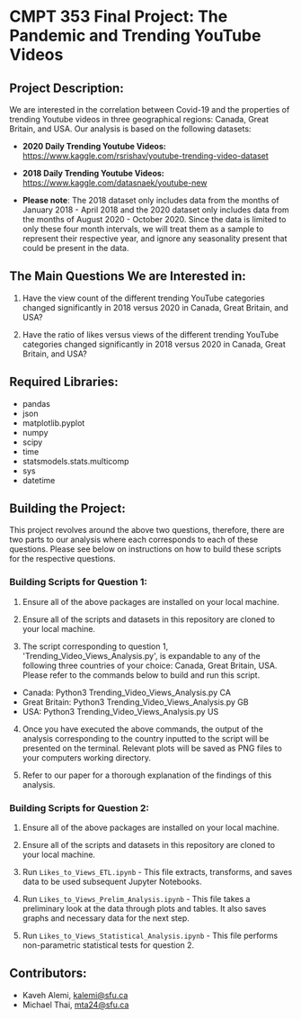 # CMPT 353 Final Project: The Pandemic and Trending YouTube Videos

## Project Description: 
We are interested in the correlation between Covid-19 and the properties of trending Youtube videos in three geographical regions: Canada, Great Britain, and USA. Our analysis is based on the following datasets:

* **2020 Daily Trending Youtube Videos:**     https://www.kaggle.com/rsrishav/youtube-trending-video-dataset
* **2018 Daily Trending Youtube Videos:**     https://www.kaggle.com/datasnaek/youtube-new

* **Please note**: The 2018 dataset only includes data from the months of January 2018 - April 2018 and the 2020 dataset only includes data from the months of August 2020 - October 2020. Since the data is limited to only these four month intervals, we will treat them as a sample to represent their respective year, and ignore any seasonality present that could be present in the data.

## The Main Questions We are Interested in:

1. Have the view count of the different trending YouTube categories changed significantly in 2018 versus 2020 in  Canada, Great Britain, and USA?

2. Have the ratio of likes versus views of the different trending YouTube categories changed significantly in 2018 versus 2020 in  Canada, Great Britain, and USA?


## Required Libraries: 
- pandas
- json
- matplotlib.pyplot
- numpy
- scipy
- time
- statsmodels.stats.multicomp
- sys
- datetime


## Building the Project: 
This project revolves around the above two questions, therefore, there are two parts to our analysis where each corresponds to each of these questions. Please see below on instructions on how to build these scripts for the respective questions.

### Building Scripts for Question 1:

1) Ensure all of the above packages are installed on your local machine.

2) Ensure all of the scripts and datasets in this repository are cloned to your local machine.

3) The script corresponding to question 1, 'Trending_Video_Views_Analysis.py', is expandable to any of the following three countries of your choice: Canada, Great Britain, USA. Please refer to the commands below to build and run this script.

* Canada: Python3 Trending_Video_Views_Analysis.py CA
* Great Britain: Python3 Trending_Video_Views_Analysis.py GB
* USA: Python3 Trending_Video_Views_Analysis.py US

4) Once you have executed the above commands, the output of the analysis corresponding to the country inputted to the script will be presented on the terminal. Relevant plots will be saved as PNG files to your computers working directory.

5) Refer to our paper for a thorough explanation of the findings of this analysis.

### Building Scripts for Question 2:

1) Ensure all of the above packages are installed on your local machine.

2) Ensure all of the scripts and datasets in this repository are cloned to your local machine.

3) Run `Likes_to_Views_ETL.ipynb` - This file extracts, transforms, and saves data to be used subsequent Jupyter Notebooks.

4) Run `Likes_to_Views_Prelim_Analysis.ipynb` - This file takes a preliminary look at the data through plots and tables. It also saves graphs and necessary data for the next step.

5) Run `Likes_to_Views_Statistical_Analysis.ipynb` - This file performs non-parametric statistical tests for question 2.


## Contributors:
- Kaveh Alemi, kalemi@sfu.ca
- Michael Thai, mta24@sfu.ca